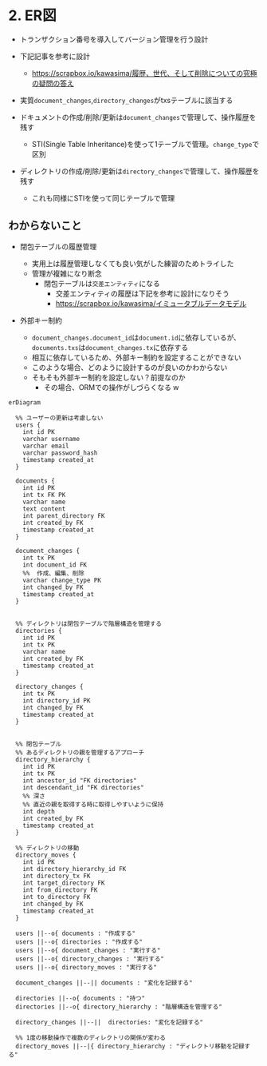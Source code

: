 # 2. ER図

- トランザクション番号を導入してバージョン管理を行う設計
- 下記記事を参考に設計
  - <https://scrapbox.io/kawasima/履歴、世代、そして削除についての究極の疑問の答え>

- 実質`document_changes`,`directory_changes`がtxsテーブルに該当する

- ドキュメントの作成/削除/更新は`document_changes`で管理して、操作履歴を残す
  - STI(Single Table Inheritance)を使って1テーブルで管理。`change_type`で区別
- ディレクトリの作成/削除/更新は`directory_changes`で管理して、操作履歴を残す
  - これも同様にSTIを使って同じテーブルで管理

## わからないこと

- 閉包テーブルの履歴管理
  - 実用上は履歴管理しなくても良い気がした練習のためトライした
  - 管理が複雑になり断念 
    - 閉包テーブルは`交差エンティティ`になる
      - 交差エンティティの履歴は下記を参考に設計になりそう
      - <https://scrapbox.io/kawasima/イミュータブルデータモデル>

- 外部キー制約
  - `document_changes.document_id`は`document.id`に依存しているが、`documents.txs`は`document_changes.tx`に依存する
  - 相互に依存しているため、外部キー制約を設定することができない
  - このような場合、どのように設計するのが良いのかわからない
  - そもそも外部キー制約を設定しない？前提なのか
    - その場合、ORMでの操作がしづらくなる
w
```mermaid
erDiagram

  %% ユーザーの更新は考慮しない
  users {
    int id PK
    varchar username
    varchar email
    varchar password_hash
    timestamp created_at
  }

  documents {
    int id PK
    int tx FK PK
    varchar name
    text content
    int parent_directory FK
    int created_by FK
    timestamp created_at
  }

  document_changes {
    int tx PK
    int document_id FK
    %%  作成、編集、削除
    varchar change_type PK
    int changed_by FK
    timestamp created_at
  }


  %% ディレクトリは閉包テーブルで階層構造を管理する
  directories {
    int id PK
    int tx PK
    varchar name
    int created_by FK
    timestamp created_at
  }

  directory_changes {
    int tx PK
    int directory_id PK
    int changed_by FK
    timestamp created_at
  }


  %% 閉包テーブル
  %% あるディレクトリの親を管理するアプローチ
  directory_hierarchy {
    int id PK
    int tx PK
    int ancestor_id "FK directories"
    int descendant_id "FK directories"
    %% 深さ
    %% 直近の親を取得する時に取得しやすいように保持
    int depth
    int created_by FK
    timestamp created_at
  }

  %% ディレクトリの移動
  directory_moves {
    int id PK 
    int directory_hierarchy_id FK
    int directory_tx FK
    int target_directory FK
    int from_directory FK
    int to_directory FK
    int changed_by FK
    timestamp created_at
  }

  users ||--o{ documents : "作成する"
  users ||--o{ directories : "作成する"
  users ||--o{ document_changes : "実行する"
  users ||--o{ directory_changes : "実行する"
  users ||--o{ directory_moves : "実行する"

  document_changes ||--|| documents : "変化を記録する"

  directories ||--o{ documents : "持つ"
  directories ||--o{ directory_hierarchy : "階層構造を管理する" 

  directory_changes ||--||  directories: "変化を記録する"

  %% 1度の移動操作で複数のディレクトリの関係が変わる
  directory_moves ||--|{ directory_hierarchy : "ディレクトリ移動を記録する"

```
